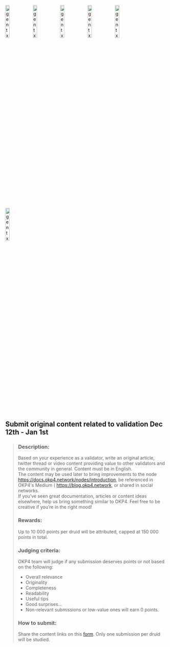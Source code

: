 
[<img src='https://user-images.githubusercontent.com/83868103/210116122-8e1f35b7-1578-4856-b02c-734154fc40c9.png' alt='gentx'  width='16.2%'>](https://github.com/romanv1812/OKP4)
[<img src='https://user-images.githubusercontent.com/83868103/210116164-088cf8f8-868e-477f-9659-3c184dc22868.png' alt='gentx'  width='16.2%'>](https://nemeton.okp4.network/leaderboard#leaderboard)
[<img src='https://user-images.githubusercontent.com/83868103/210116187-9d459a76-e956-481a-92b6-6c11e6e97db2.png' alt='gentx'  width='16.2%'>](https://github.com/romanv1812/OKP4)
[<img src='https://user-images.githubusercontent.com/83868103/210116210-6997e3df-0e06-47c4-9ffd-c1c3b692431c.png' alt='gentx'  width='16.2%'>](https://github.com/romanv1812/OKP4/blob/main/rewards.md)
[<img src='https://user-images.githubusercontent.com/83868103/210116228-414bb6b0-f66f-4207-bb6f-12774d803daa.png' alt='gentx'  width='16.2%'>](https://github.com/romanv1812/OKP4/blob/main/FAQ.md)
[<img src='https://user-images.githubusercontent.com/83868103/210116267-bfff3f45-b653-4d5a-a58e-d9e046f79e96.png' alt='gentx'  width='16.2%'>](https://github.com/romanv1812/OKP4/blob/main/Terms.md)
## Submit original content related to validation Dec 12th - Jan 1st

> ### Description: 
> Based on your experience as a validator, write an original article, twitter thread or video content providing value to other validators and the community in general. Content must be in English.   
> The content may be used later to bring improvements to the node https://docs.okp4.network/nodes/introduction, be referenced in OKP4's Medium ( https://blog.okp4.network, or shared in social networks.   
> If you’ve seen great documentation, articles or content ideas elsewhere, help us bring something similar to OKP4. Feel free to be creative if you’re in the right mood!   
> 
> ### Rewards:
> Up to 10 000 points per druid will be attributed, capped at 150 000 points in total.   
> 
> ### Judging criteria: 
> OKP4 team will judge if any submission deserves points or not based on the following:
> * Overall relevance
> * Originality
> * Completeness
> * Readability
> * Useful tips
> * Good surprises…
> * Non-relevant submissions or low-value ones will earn 0 points.
> 
> ### How to submit:
> Share the content links on this [form](https://okp4.typeform.com/Sidh-task5?utm_source=xxxxx). Only one submission per druid will be studied.
#


